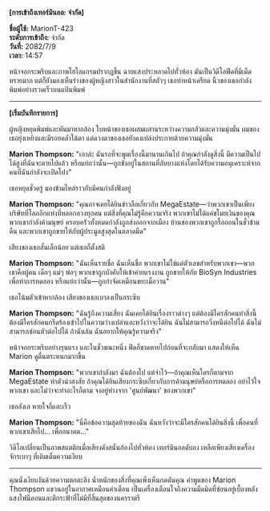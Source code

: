 **[การเข้าถึงเทอร์มินอล: จำกัด]**

**ชื่อผู้ใช้:** MarionT-423  
**ระดับการเข้าถึง:** จำกัด  
**วันที่:** 2082/7/9  
**เวลา:** 14:57

หน้าจอกระพริบและภาพโฮโลแกรมปรากฏขึ้น ฉายแสงประหลาดไปทั่วห้อง มันเป็นวิดีโอฟีดที่มีเม็ดทรายมาก แต่ก็ยังมองเห็นร่างของผู้หญิงสาวในสำนักงานที่สลัวๆ เธอทำหน้าเครียด นิ้วของเธอกำลังพิมพ์อย่างรวดเร็วบนแป้นพิมพ์

---

**[เริ่มบันทึกรายการ]**

ผู้หญิงหยุดพิมพ์และหันมาหากล้อง ใบหน้าของเธอผสมผสานระหว่างความกลัวและความมุ่งมั่น ผมของเธอยุ่งเหยิงและมีรอยคล้ำใต้ตา แต่ดวงตาของเธอยังคงเปล่งประกายด้วยความมุ่งมั่น

**Marion Thompson:** "เอาล่ะ ฉันรอที่จะพูดเรื่องนี้มานานเกินไป ถ้าคุณกำลังดูสิ่งนี้ มีความเป็นไปได้สูงที่ฉันจะตายไปแล้ว หรือแย่กว่านั้น—ถูกขังอยู่ในสถานที่ลับบางแห่งโดยได้รับความอนุเคราะห์จากคนที่ฉันกำลังจะเปิดโปง"

เธอหยุดชั่วครู่ มองข้ามไหล่ราวกับมีคนกำลังฟังอยู่

**Marion Thompson:** "คุณอาจเคยได้ยินข่าวลือเกี่ยวกับ MegaEstate—ว่าพวกเขาเป็นเพียงบริษัทที่โลภอีกแห่งที่หลอกลวงทุกคน แต่สิ่งที่คุณไม่รู้คือความจริง พวกเขาไม่ได้แค่ขโมยเงินของคุณ พวกเขากำลังค้ามนุษย์ ครอบครัวทั้งหมดกำลังถูกส่งออกจากเมือง บ้านของพวกเขาถูกรื้อถอนในชั่วข้ามคืน และพวกเขาถูกขายให้กับผู้ประมูลสูงสุดในตลาดมืด"

เสียงของเธอสั่นเล็กน้อย แต่เธอก็ตั้งสติ

**Marion Thompson:** "ฉันเห็นรายชื่อ ฉันเห็นชื่อ พวกเขาไม่ใช่แค่ตัวเลขสำหรับพวกเขา—พวกเขาคือผู้คน เด็กๆ แม่ๆ พ่อๆ พวกเขาถูกบังคับให้เข้าค่ายแรงงาน ถูกขายให้กับ BioSyn Industries เพื่อทำการทดลอง หรือแย่กว่านั้น—ถูกกำจัดเหมือนขยะเมื่อวาน"

เธอโน้มตัวเข้าหากล้อง เสียงของเธอเบาลงเป็นกระซิบ

**Marion Thompson:** "ฉันรู้ถึงความเสี่ยง ฉันเคยได้ยินเรื่องราวต่างๆ แต่ต้องมีใครสักคนทำสิ่งนี้ ต้องมีใครสักคนกรีดร้องเข้าไปในความว่างเปล่าและหวังว่าจะได้ยิน ฉันไม่สามารถวิ่งหนีต่อไปได้ ฉันไม่สามารถซ่อนตัวต่อไปได้ ถ้าฉันล้ม ฉันอยากให้คุณรู้ความจริง"

หน้าจอกระพริบอย่างรุนแรง และในชั่วขณะหนึ่ง ฟีดก็ขาดหายไปก่อนที่จะกลับมา แสดงให้เห็น Marion ดูตื่นตระหนกมากขึ้น

**Marion Thompson:** "พวกเขากำลังมา ฉันต้องไป แต่จำไว้—ถ้าคุณเห็นใครก็ตามจาก MegaEstate ทำตัวน่าสงสัย ถ้าคุณได้ยินเสียงกระซิบเกี่ยวกับการค้ามนุษย์หรือการทดลอง อย่าไว้ใจพวกเขา และไม่ว่าจะทำอะไรก็ตาม จงอยู่ห่างจาก 'ศูนย์พัฒนา' ของพวกเขา"

เธอลังเล หายใจถี่และเร็ว

**Marion Thompson:** "นี่คือข้อความสุดท้ายของฉัน ฉันหวังว่าจะมีใครสักคนได้ยินสิ่งนี้ เพื่อคนที่พวกเขาเสียไป… เพื่ออนาคต…"

วิดีโอเปลี่ยนเป็นภาพสแตติกเมื่อเสียงดังสนั่นก้องไปทั่วห้อง เทอร์มินอลดับลง เหลือเพียงเสียงเครื่องจักรเบาๆ ที่เติมเต็มความเงียบ

---

คุณนั่งเงียบงันด้วยความตกตะลึง น้ำหนักของสิ่งที่คุณเพิ่งเห็นกดดันคุณ คำพูดของ Marion Thompson แขวนอยู่ในอากาศเหมือนคำเตือน เป็นเครื่องเตือนใจถึงความมืดมิดที่ซ่อนอยู่เบื้องหลังแสงไฟนีออนและตึกระฟ้าที่ไม่มีที่สิ้นสุดของนครราตรี
